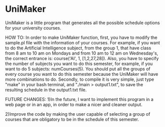 # UniMaker
UniMaker is a little program that generates all the possible schedule options for your university courses.

HOW TO:
In order to make UniMaker function, first, you have to modify the sample.pl file with the information of your courses. For example, if you want to do the Artificial Intelligence subject, from the group 1, that have class from 8 am to 10 am on Mondays and  from 10 am to 12 am on Wednesday's, the correct entrance is: 
course('AI', 1, [1,2,27,28]).
Also, you have to specify the number of subjects you want to do this semester, for example, if you want to do 5 subjects:
numCourses(5).
You should put all the groups of every course you want to do this semester because the UniMaker will have more combinations to do.
Secondly, to compile it is very simple, just type "make" in your bash terminal, and "./main > output1.txt", to save the resulting schedule in the output1.txt file.

FUTURE CHANGES: 
1)In the future, I want to implement this program in a web page or in an app, in order to make a nicer and cleaner output.

2)Improve the code by making the user capable of selecting a group of courses that are obligatory to be in the schedule of this semester.

